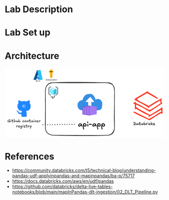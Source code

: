 # Lab Description 

# Lab Set up

# Architecture 

![Api Enrichment](api-enrichment.excalidraw.png)

# References
- https://community.databricks.com/t5/technical-blog/understanding-pandas-udf-applyinpandas-and-mapinpandas/ba-p/75717
- https://docs.databricks.com/aws/en/udf/pandas 
- https://github.com/databricks/delta-live-tables-notebooks/blob/main/mapInPandas-dlt-ingestion/02_DLT_Pipeline.py
